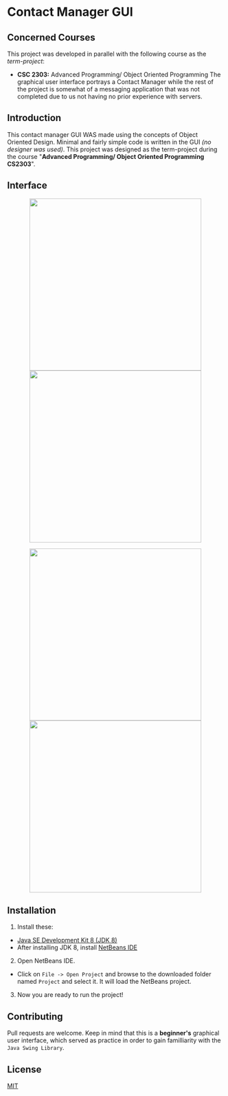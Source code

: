 # Contact Manager GUI

## Concerned Courses
This project was developed in parallel with the following course as the *term-project*:
* **CSC 2303:** Advanced Programming/ Object Oriented Programming
The graphical user interface portrays a Contact Manager while the rest of the project is somewhat of a messaging application that was not completed due to us not having no prior experience with servers.

## Introduction
This contact manager GUI WAS made using the concepts of Object Oriented Design. Minimal and fairly simple code is written in the GUI *(no designer was used)*. This project was designed as the term-project during the course "**Advanced Programming/ Object Oriented Programming CS2303**".

## Interface
<p align="middle">
   <img src="../master/screenshots/GUI1.jpg" width="400"/>
   <img src="../master/screenshots/GUI2.jpg" width="400"/>
</p>   
<p align="middle">
   <img src="../master/screenshots/GUI3.jpg" width="400"/>
   <img src="../master/screenshots/GUI4.jpg" width="400"/>
</p>   

## Installation
1. Install these:
 * [Java SE Development Kit 8 (JDK 8)](http://www.oracle.com/technetwork/java/javase/downloads/jdk8-downloads-2133151.html)
 * After installing JDK 8, install [NetBeans IDE](https://netbeans.org/downloads/)
2. Open NetBeans IDE.
  * Click on `File -> Open Project` and browse to the downloaded folder named `Project` and select it. It will load the NetBeans project.

3. Now you are ready to run the project!

## Contributing

Pull requests are welcome. Keep in mind that this is a **beginner's** graphical user interface, which served as practice in order to gain familliarity with the `Java Swing Library`.

## License
[MIT](https://choosealicense.com/licenses/mit/)
